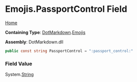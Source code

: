 # Emojis\.PassportControl Field

[Home](../../../README.md)

**Containing Type**: [DotMarkdown](../../README.md)\.[Emojis](../README.md)

**Assembly**: DotMarkdown\.dll

```csharp
public const string PassportControl = ":passport_control:"
```

### Field Value

System\.[String](https://docs.microsoft.com/en-us/dotnet/api/system.string)